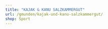 ```yaml
---
title: "KAJAK & KANU SALZKAMMERGUT"
url: /gmunden/kajak-und-kanu-salzkammergut/
shop: Sport
---
```


